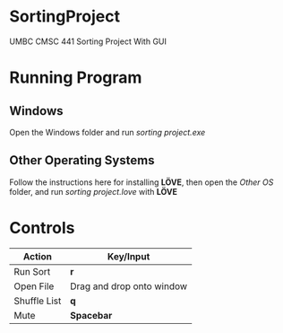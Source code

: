 # SortingProject
UMBC CMSC 441 Sorting Project With GUI

# Running Program

## Windows
Open the Windows folder and run *sorting project.exe*

## Other Operating Systems
Follow the instructions here for installing **LÖVE**, then open the *Other OS* folder, and run *sorting project.love* with **LÖVE**

# Controls
|Action|  Key/Input|
|--|--|
| Run Sort| **r** |
| Open File |Drag and drop onto window  |
| Shuffle List| **q**|
| Mute | **Spacebar** |
